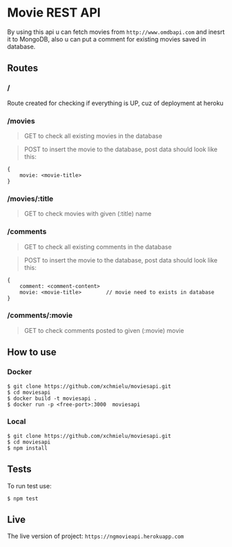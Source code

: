 # Movie REST API
By using this api u can fetch movies from `http://www.omdbapi.com` and inesrt it to MongoDB, also u can put a comment for existing movies saved in database.

## Routes

### /
Route created for checking if everything is UP, cuz of deployment at heroku

### /movies
> GET to check all existing movies in the database

> POST to insert the movie to the database, post data should look like this:

```
{
    movie: <movie-title>
}
```
### /movies/:title
> GET to check movies with given (:title) name

### /comments
> GET to check all existing comments in the database

> POST to insert the movie to the database, post data should look like this:
```
{
    comment: <comment-content>
    movie: <movie-title>        // movie need to exists in database
}

```
### /comments/:movie
>GET to check comments posted to given (:movie) movie

## How to use

### Docker
```
$ git clone https://github.com/xchmielu/moviesapi.git
$ cd moviesapi
$ docker build -t moviesapi . 
$ docker run -p <free-port>:3000  moviesapi
```

### Local
```
$ git clone https://github.com/xchmielu/moviesapi.git 
$ cd moviesapi
$ npm install 
```

## Tests
To run test use:
```
$ npm test
```

## Live
The live version of project: `https://ngmovieapi.herokuapp.com`